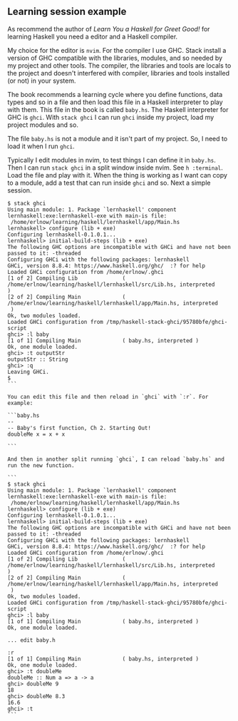 ## Learning session example

As recommend the author of *Learn You a Haskell for Greet Good!* for learning
Haskell you need a editor and a Haskell compiler.

My choice for the editor is `nvim`. For the compiler I use GHC. Stack install a
version of GHC compatible with the libraries, modules, and so needed by my
project and other tools. The compiler, the libraries and tools are locals to
the project and doesn't interfered with compiler, libraries and tools installed
(or not) in your system.

The book recommends a learning cycle where you define functions, data types
and so in a file and then load this file in a Haskell interpreter to play with
them. This file in the book is called `baby.hs`. The Haskell interpreter for GHC
is `ghci`. With `stack ghci` I can run `ghci` inside my project, load my
project modules and so. 

The file `baby.hs` is not a module and it isn't part of my project. So, I need
to load it when I run `ghci`.

Typically I edit modules in nvim, to test things I can define it in `baby.hs`.
Then I can run `stack ghci` in a split window inside nvim. See `h :terminal`.
Load the file and play with it. When the thing is working as I want can copy
to a module, add a test that can run inside `ghci` and so. Next a simple
session.

  ````
  $ stack ghci
  Using main module: 1. Package `lernhaskell' component lernhaskell:exe:lernhaskell-exe with main-is file:
   /home/erlnow/learning/haskell/lernhaskell/app/Main.hs
  lernhaskell> configure (lib + exe)
  Configuring lernhaskell-0.1.0.1...
  lernhaskell> initial-build-steps (lib + exe)
  The following GHC options are incompatible with GHCi and have not been passed to it: -threaded
  Configuring GHCi with the following packages: lernhaskell
  GHCi, version 8.8.4: https://www.haskell.org/ghc/  :? for help
  Loaded GHCi configuration from /home/erlnow/.ghci
  [1 of 2] Compiling Lib              ( /home/erlnow/learning/haskell/lernhaskell/src/Lib.hs, interpreted
  )
  [2 of 2] Compiling Main             ( /home/erlnow/learning/haskell/lernhaskell/app/Main.hs, interpreted
   )
  Ok, two modules loaded.
  Loaded GHCi configuration from /tmp/haskell-stack-ghci/95780bfe/ghci-script
  ghci> :l baby
  [1 of 1] Compiling Main             ( baby.hs, interpreted )
  Ok, one module loaded.
  ghci> :t outputStr
  outputStr :: String
  ghci> :q
  Leaving GHCi.
  $
  ```

  You can edit this file and then reload in `ghci` with `:r`. For example:

  ```baby.hs
  --
  -- Baby's first function, Ch 2. Starting Out!
  doubleMe x = x + x

  ```

  And then in another split running `ghci`, I can reload `baby.hs` and
  run the new function.

  ```
  $ stack ghci
  Using main module: 1. Package `lernhaskell' component lernhaskell:exe:lernhaskell-exe with main-is file:
   /home/erlnow/learning/haskell/lernhaskell/app/Main.hs
  lernhaskell> configure (lib + exe)
  Configuring lernhaskell-0.1.0.1...
  lernhaskell> initial-build-steps (lib + exe)
  The following GHC options are incompatible with GHCi and have not been passed to it: -threaded
  Configuring GHCi with the following packages: lernhaskell
  GHCi, version 8.8.4: https://www.haskell.org/ghc/  :? for help
  Loaded GHCi configuration from /home/erlnow/.ghci
  [1 of 2] Compiling Lib              ( /home/erlnow/learning/haskell/lernhaskell/src/Lib.hs, interpreted
  )
  [2 of 2] Compiling Main             ( /home/erlnow/learning/haskell/lernhaskell/app/Main.hs, interpreted
   )
  Ok, two modules loaded.
  Loaded GHCi configuration from /tmp/haskell-stack-ghci/95780bfe/ghci-script
  ghci> :l baby
  [1 of 1] Compiling Main             ( baby.hs, interpreted )
  Ok, one module loaded.

  ... edit baby.h

  :r 
  [1 of 1] Compiling Main             ( baby.hs, interpreted )
  Ok, one module loaded.
  ghci> :t doubleMe
  doubleMe :: Num a => a -> a
  ghci> doubleMe 9
  18
  ghci> doubleMe 8.3
  16.6
  ghci> :t
  ```
